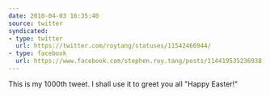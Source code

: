```yaml
---
date: 2010-04-03 16:35:40
source: twitter
syndicated:
- type: twitter
  url: https://twitter.com/roytang/statuses/11542466944/
- type: facebook
  url: https://www.facebook.com/stephen.roy.tang/posts/114419535236938
---
```


This is my 1000th tweet. I shall use it to greet you all "Happy Easter!"